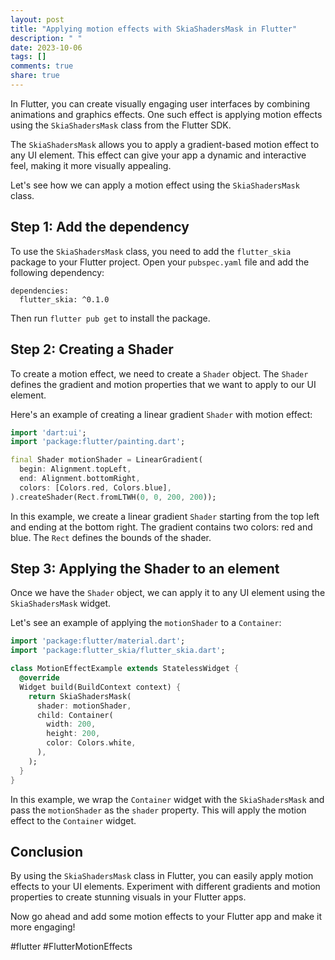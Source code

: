```yaml
---
layout: post
title: "Applying motion effects with SkiaShadersMask in Flutter"
description: " "
date: 2023-10-06
tags: []
comments: true
share: true
---
```


In Flutter, you can create visually engaging user interfaces by combining animations and graphics effects. One such effect is applying motion effects using the `SkiaShadersMask` class from the Flutter SDK.

The `SkiaShadersMask` allows you to apply a gradient-based motion effect to any UI element. This effect can give your app a dynamic and interactive feel, making it more visually appealing.

Let's see how we can apply a motion effect using the `SkiaShadersMask` class.

## Step 1: Add the dependency

To use the `SkiaShadersMask` class, you need to add the `flutter_skia` package to your Flutter project. Open your `pubspec.yaml` file and add the following dependency:

```
dependencies:
  flutter_skia: ^0.1.0
```

Then run `flutter pub get` to install the package.

## Step 2: Creating a Shader

To create a motion effect, we need to create a `Shader` object. The `Shader` defines the gradient and motion properties that we want to apply to our UI element.

Here's an example of creating a linear gradient `Shader` with motion effect:

```dart
import 'dart:ui';
import 'package:flutter/painting.dart';

final Shader motionShader = LinearGradient(
  begin: Alignment.topLeft,
  end: Alignment.bottomRight,
  colors: [Colors.red, Colors.blue],
).createShader(Rect.fromLTWH(0, 0, 200, 200));
```

In this example, we create a linear gradient `Shader` starting from the top left and ending at the bottom right. The gradient contains two colors: red and blue. The `Rect` defines the bounds of the shader.

## Step 3: Applying the Shader to an element

Once we have the `Shader` object, we can apply it to any UI element using the `SkiaShadersMask` widget.

Let's see an example of applying the `motionShader` to a `Container`:

```dart
import 'package:flutter/material.dart';
import 'package:flutter_skia/flutter_skia.dart';

class MotionEffectExample extends StatelessWidget {
  @override
  Widget build(BuildContext context) {
    return SkiaShadersMask(
      shader: motionShader,
      child: Container(
        width: 200,
        height: 200,
        color: Colors.white,
      ),
    );
  }
}
```

In this example, we wrap the `Container` widget with the `SkiaShadersMask` and pass the `motionShader` as the `shader` property. This will apply the motion effect to the `Container` widget.

## Conclusion

By using the `SkiaShadersMask` class in Flutter, you can easily apply motion effects to your UI elements. Experiment with different gradients and motion properties to create stunning visuals in your Flutter apps.

Now go ahead and add some motion effects to your Flutter app and make it more engaging!

#flutter #FlutterMotionEffects